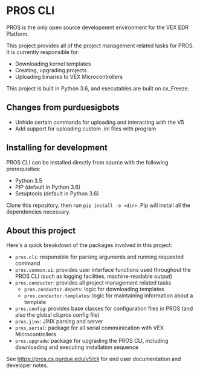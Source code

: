 # PROS CLI

PROS is the only open source development environment for the VEX EDR Platform.

This project provides all of the project management related tasks for PROS. It is currently responsible for:
 - Downloading kernel templates
 - Creating, upgrading projects
 - Uploading binaries to VEX Microcontrollers

This project is built in Python 3.6, and executables are built on cx_Freeze.

## Changes from purduesigbots
 - Unhide certain commands for uploading and interacting with the V5
 - Add support for uploading custom .ini files with program

## Installing for development
PROS CLI can be installed directly from source with the following prerequisites:
 - Python 3.5
 - PIP (default in Python 3.6)
 - Setuptools (default in Python 3.6)

Clone this repository, then run `pip install -e <dir>`. Pip will install all the dependencies necessary.

## About this project
Here's a quick breakdown of the packages involved in this project:

- `pros.cli`: responsible for parsing arguments and running requested command
- `pros.common.ui`: provides user interface functions used throughout the PROS CLI (such as logging facilities, machine-readable output)
- `pros.conductor`: provides all project management related tasks
    - `pros.conductor.depots`: logic for downloading templates
    - `pros.conductor.templates`: logic for maintaining information about a template
- `pros.config`: provides base classes for configuration files in PROS (and also the global cli.pros config file)
- `pros.jinx`: JINX parsing and server
- `pros.serial`: package for all serial communication with VEX Microcontrollers
- `pros.upgrade`: package for upgrading the PROS CLI, including downloading and executing installation sequence

See https://pros.cs.purdue.edu/v5/cli for end user documentation and developer notes.
